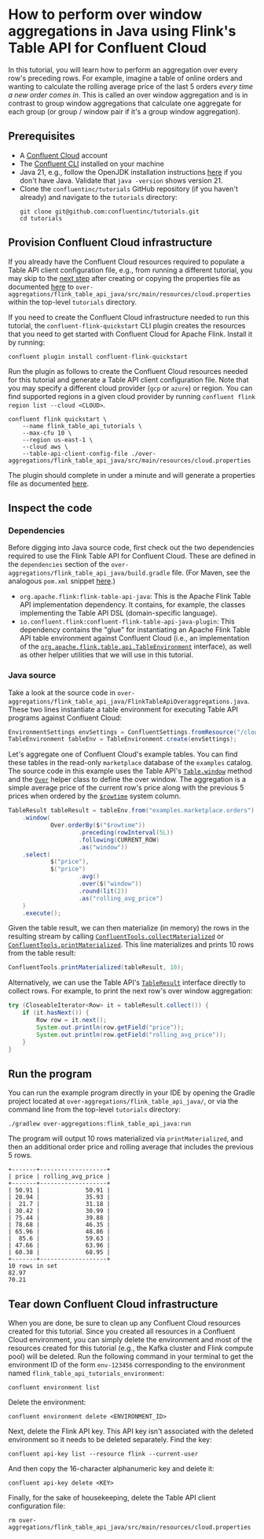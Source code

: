 <!-- title: How to perform over window aggregations in Java using Flink's Table API for Confluent Cloud -->
<!-- description: In this tutorial, learn how to perform over window aggregations in Java using Flink's Table API for Confluent Cloud, with step-by-step instructions and supporting code. -->

# How to perform over window aggregations in Java using Flink's Table API for Confluent Cloud

In this tutorial, you will learn how to perform an aggregation over every row's preceding rows. For example, imagine a table of online orders and wanting to calculate the rolling average price of the last 5 orders _every time a new order comes in_. This is called an over window aggregation and is in contrast to group window aggregations that calculate one aggregate for each group (or group / window pair if it's a group window aggregation).

## Prerequisites

* A [Confluent Cloud](https://confluent.cloud/signup) account
* The [Confluent CLI](https://docs.confluent.io/confluent-cli/current/install.html) installed on your machine
* Java 21, e.g., follow the OpenJDK installation instructions [here](https://openjdk.org/install/) if you don't have Java. Validate that `java -version` shows version 21.
* Clone the `confluentinc/tutorials` GitHub repository (if you haven't already) and navigate to the `tutorials` directory:
    ```shell
    git clone git@github.com:confluentinc/tutorials.git
    cd tutorials
    ```

## Provision Confluent Cloud infrastructure

If you already have the Confluent Cloud resources required to populate a Table API client configuration file, e.g., from running a different tutorial, you may skip to the [next step](#inspect-the-code) after creating or copying the properties file as documented [here](https://docs.confluent.io/cloud/current/flink/reference/table-api.html#properties-file) to `over-aggregations/flink_table_api_java/src/main/resources/cloud.properties` within the top-level `tutorials` directory.

If you need to create the Confluent Cloud infrastructure needed to run this tutorial, the `confluent-flink-quickstart` CLI plugin creates the resources that you need to get started with Confluent Cloud for Apache Flink. Install it by running:

```shell
confluent plugin install confluent-flink-quickstart
```

Run the plugin as follows to create the Confluent Cloud resources needed for this tutorial and generate a Table API client configuration file. Note that you may specify a different cloud provider (`gcp` or `azure`) or region. You can find supported regions in a given cloud provider by running `confluent flink region list --cloud <CLOUD>`.

```shell
confluent flink quickstart \
    --name flink_table_api_tutorials \
    --max-cfu 10 \
    --region us-east-1 \
    --cloud aws \
    --table-api-client-config-file ./over-aggregations/flink_table_api_java/src/main/resources/cloud.properties
```

The plugin should complete in under a minute and will generate a properties file as documented [here](https://docs.confluent.io/cloud/current/flink/reference/table-api.html#properties-file).

## Inspect the code

### Dependencies

Before digging into Java source code, first check out the two dependencies required to use the Flink Table API for Confluent Cloud. These are defined in the `dependencies` section of the `over-aggregations/flink_table_api_java/build.gradle` file. (For Maven, see the analogous `pom.xml` snippet [here](https://docs.confluent.io/cloud/current/flink/reference/table-api.html#add-the-table-api-to-an-existing-java-project).)

* `org.apache.flink:flink-table-api-java`: This is the Apache Flink Table API implementation dependency. It contains, for example, the classes implementing the Table API DSL (domain-specific language).
* `io.confluent.flink:confluent-flink-table-api-java-plugin`: This dependency contains the "glue" for instantiating an Apache Flink Table API table environment against Confluent Cloud (i.e., an implementation of the [`org.apache.flink.table.api.TableEnvironment`](https://nightlies.apache.org/flink/flink-docs-stable/api/java/org/apache/flink/table/api/TableEnvironment.html) interface), as well as other helper utilities that we will use in this tutorial.

### Java source

Take a look at the source code in `over-aggregations/flink_table_api_java/FlinkTableApiOveraggregations.java`. These two lines instantiate a table environment for executing Table API programs against Confluent Cloud:

```java
EnvironmentSettings envSettings = ConfluentSettings.fromResource("/cloud.properties");
TableEnvironment tableEnv = TableEnvironment.create(envSettings);
```

Let's aggregate one of Confluent Cloud's example tables. You can find these tables in the read-only `marketplace` database of the `examples` catalog. The source code in this example uses the Table API's [`Table.window`](https://nightlies.apache.org/flink/flink-docs-stable/api/java/org/apache/flink/table/api/Table.html#window(org.apache.flink.table.api.OverWindow...)) method and the [`Over`](https://nightlies.apache.org/flink/flink-docs-stable/api/java/org/apache/flink/table/api/GroupWindowedTable.html) helper class to define the over window. The aggregation is a simple average price of the current row's price along with the previous 5 prices when ordered by the [`$rowtime`](https://docs.confluent.io/cloud/current/flink/reference/statements/create-table.html#flink-sql-system-columns-rowtime) system column.

```java
TableResult tableResult = tableEnv.from("examples.marketplace.orders")
    .window(
            Over.orderBy($("$rowtime"))
                    .preceding(rowInterval(5L))
                    .following(CURRENT_ROW)
                    .as("window"))
    .select(
            $("price"),
            $("price")
                    .avg()
                    .over($("window"))
                    .round(lit(2))
                    .as("rolling_avg_price")
    )
    .execute();
```

Given the table result, we can then materialize (in memory) the rows in the resulting stream by calling [`ConfluentTools.collectMaterialized`](https://docs.confluent.io/cloud/current/flink/reference/table-api.html#confluenttools-collect-materialized-and-confluenttools-print-materialized) or [`ConfluentTools.printMaterialized`](https://docs.confluent.io/cloud/current/flink/reference/table-api.html#confluenttools-collect-materialized-and-confluenttools-print-materialized). This line materializes and prints 10 rows from the table result:

```java
ConfluentTools.printMaterialized(tableResult, 10);
```

Alternatively, we can use the Table API's [`TableResult`](https://docs.confluent.io/cloud/current/flink/reference/functions/table-api-functions.html#tableresult-interface) interface directly to collect rows. For example, to print the next row's over window aggregation:

```java
try (CloseableIterator<Row> it = tableResult.collect()) {
    if (it.hasNext()) {
        Row row = it.next();
        System.out.println(row.getField("price"));
        System.out.println(row.getField("rolling_avg_price"));
    }
}
```

## Run the program

You can run the example program directly in your IDE by opening the Gradle project located at `over-aggregations/flink_table_api_java/`, or via the command line from the top-level `tutorials` directory:

```shell
./gradlew over-aggregations:flink_table_api_java:run
```

The program will output 10 rows materialized via `printMaterialized`, and then an additional order price and rolling average that includes the previous 5 rows.

```noformat
+-------+-------------------+
| price | rolling_avg_price |
+-------+-------------------+
| 50.91 |             50.91 |
| 20.94 |             35.93 |
|  21.7 |             31.18 |
| 30.42 |             30.99 |
| 75.44 |             39.88 |
| 78.68 |             46.35 |
| 65.96 |             48.86 |
|  85.6 |             59.63 |
| 47.66 |             63.96 |
| 60.38 |             68.95 |
+-------+-------------------+
10 rows in set
82.97
70.21
```

## Tear down Confluent Cloud infrastructure

When you are done, be sure to clean up any Confluent Cloud resources created for this tutorial. Since you created all resources in a Confluent Cloud environment, you can simply delete the environment and most of the resources created for this tutorial (e.g., the Kafka cluster and Flink compute pool) will be deleted. Run the following command in your terminal to get the environment ID of the form `env-123456` corresponding to the environment named `flink_table_api_tutorials_environment`:

```shell
confluent environment list
```

Delete the environment:

```shell
confluent environment delete <ENVIRONMENT_ID>
```

Next, delete the Flink API key. This API key isn't associated with the deleted environment so it needs to be deleted separately. Find the key:

```shell
confluent api-key list --resource flink --current-user
```

And then copy the 16-character alphanumeric key and delete it:
```shell
confluent api-key delete <KEY>
```

Finally, for the sake of housekeeping, delete the Table API client configuration file:

```shell
rm over-aggregations/flink_table_api_java/src/main/resources/cloud.properties
```
